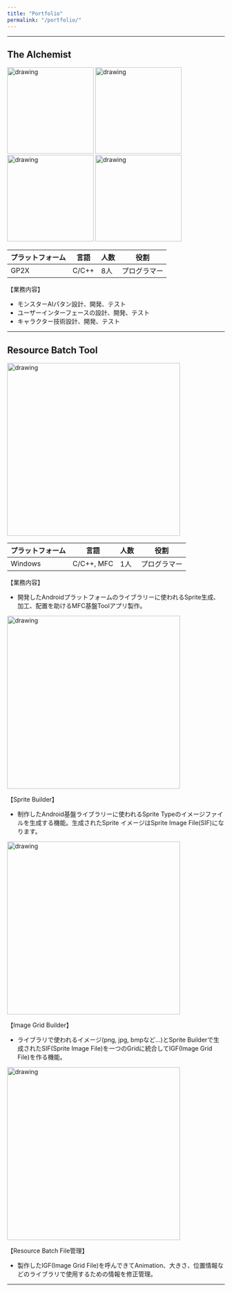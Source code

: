 ```yaml
---
title: "Portfolio"
permalink: "/portfolio/"
---
```


_ _ _

## The Alchemist

<img src="https://msh0411.github.io/assets/Gp2xWiz.jpg" alt="drawing" width="200"/>
<img src="https://msh0411.github.io/assets/TheAlchemist_01.jpg" alt="drawing" width="200"/>


<img src="https://msh0411.github.io/assets/TheAlchemist_02.jpg" alt="drawing" width="200"/>
<img src="https://msh0411.github.io/assets/TheAlchemist_03.jpg" alt="drawing" width="200"/>


|プラットフォーム|言語|人数|役割
|--------|--------|--------|--------|
|GP2X|C/C++|8人|プログラマー|


【業務内容】

+ モンスターAIパタン設計、開発、テスト
+ ユーザーインターフェースの設計、開発、テスト
+ キャラクター技術設計、開発、テスト


_ _ _


## Resource Batch Tool

<img src="https://msh0411.github.io/assets/ResourceBatchTool_01.png" alt="drawing" width="400"/>

|プラットフォーム|言語|人数|役割
|--------|--------|--------|--------|
|Windows|C/C++, MFC|1人|プログラマー|

【業務内容】

+ 開発したAndroidプラットフォームのライブラリーに使われるSprite生成、加工、配置を助けるMFC基盤Toolアプリ製作。

<img src="https://msh0411.github.io/assets/ResourceBatchTool_02.png" alt="drawing" width="400"/>

【Sprite Builder】

+ 制作したAndroid基盤ライブラリーに使われるSprite Typeのイメージファイルを生成する機能。生成されたSprite イメージはSprite Image File(SIF)になります。

<img src="https://msh0411.github.io/assets/ResourceBatchTool_03.png" alt="drawing" width="400"/>

【Image Grid Builder】

+ ライブラリで使われるイメージ(png, jpg, bmpなど...)とSprite Builderで生成されたSIF(Sprite Image File)を一つのGridに統合してIGF(Image Grid File)を作る機能。

<img src="https://msh0411.github.io/assets/ResourceBatchTool_04.png" alt="drawing" width="400"/>

【Resource Batch File管理】

 + 製作したIGF(Image Grid File)を呼んできてAnimation、大きさ、位置情報などのライブラリで使用するための情報を修正管理。

_ _ _
